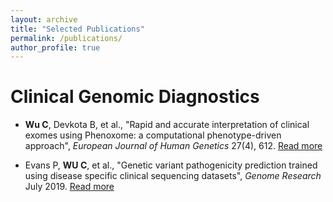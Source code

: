 ```yaml
---
layout: archive
title: "Selected Publications"
permalink: /publications/
author_profile: true
---
```


Clinical Genomic Diagnostics
======

- **Wu C**, Devkota B, et al., "Rapid and accurate interpretation of clinical exomes using Phenoxome: a computational phenotype-driven approach", *European Journal of Human Genetics* 27(4), 612. [Read more](https://www.nature.com/articles/s41431-018-0328-7)

- Evans P, **WU C**, et al., "Genetic variant pathogenicity prediction trained using disease specific clinical sequencing datasets", *Genome Research* July 2019. [Read more](https://www.biorxiv.org/content/biorxiv/early/2018/05/30/334235.full.pdf)


